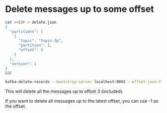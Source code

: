 # Delete messages up to some offset

```bash
cat <<EOF > delete.json
{
  "partitions": [
    {
      "topic": "topic-3p",
      "partition": 1,
      "offset": 3
    }
  ],
  "version": 1
}
EOF
```

```bash
kafka-delete-records --bootstrap-server localhost:9092 --offset-json-file delete.json
```

This will delete all the messages up to offset 3 (included).

If you want to delete all messages up to the latest offset, you can use -1 as the offset.
